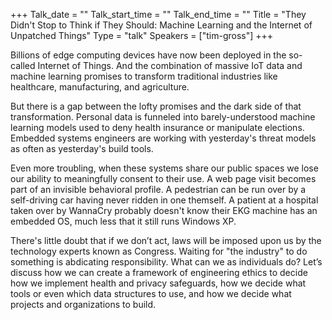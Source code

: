 +++
Talk_date = ""
Talk_start_time = ""
Talk_end_time = ""
Title = "They Didn't Stop to Think if They Should: Machine Learning and the Internet of Unpatched Things"
Type = "talk"
Speakers = ["tim-gross"]
+++

Billions of edge computing devices have now been deployed in the so-called Internet of Things. And the combination of massive IoT data and machine learning promises to transform traditional industries like healthcare, manufacturing, and agriculture.

But there is a gap between the lofty promises and the dark side of that transformation. Personal data is funneled into barely-understood machine learning models used to deny health insurance or manipulate elections. Embedded systems engineers are working with yesterday's threat models as often as yesterday's build tools.

Even more troubling, when these systems share our public spaces we lose our ability to meaningfully consent to their use. A web page visit becomes part of an invisible behavioral profile. A pedestrian can be run over by a self-driving car having never ridden in one themself. A patient at a hospital taken over by WannaCry probably doesn't know their EKG machine has an embedded OS, much less that it still runs Windows XP.

There's little doubt that if we don’t act, laws will be imposed upon us by the technology experts known as Congress. Waiting for "the industry" to do something is abdicating responsibility. What can we as individuals do? Let’s discuss how we can create a framework of engineering ethics to decide how we implement health and privacy safeguards, how we decide what tools or even which data structures to use, and how we decide what projects and organizations to build.

